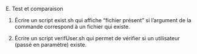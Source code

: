 E.	Test et comparaison

1.	Écrire un script exist.sh qui affiche “fichier présent” si l’argument de la commande correspond à un fichier qui existe.



2.	Écrire un script verifUser.sh qui permet de vérifier si un utilisateur (passé en paramètre) existe.